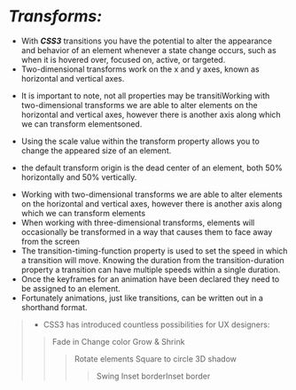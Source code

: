 # _Transforms:_
- With ***CSS3*** transitions you have the potential to alter the appearance and behavior of an element whenever a state change occurs, such as when it is hovered over, focused on, active, or targeted.
-  Two-dimensional transforms work on the x and y axes, known as horizontal and vertical axes.
+ It is important to note, not all properties may be transitiWorking with two-dimensional transforms we are able to alter elements on the horizontal and vertical axes, however there is another axis along which we can transform elementsoned.
- Using the scale value within the transform property allows you to change the appeared size of an element.
+  the default transform origin is the dead center of an element, both 50% horizontally and 50% vertically. 
- Working with two-dimensional transforms we are able to alter elements on the horizontal and vertical axes, however there is another axis along which we can transform elements
- When working with three-dimensional transforms, elements will occasionally be transformed in a way that causes them to face away from the screen
- The transition-timing-function property is used to set the speed in which a transition will move. Knowing the duration from the transition-duration property a transition can have multiple speeds within a single duration.
- Once the keyframes for an animation have been declared they need to be assigned to an element.
- Fortunately animations, just like transitions, can be written out in a shorthand format.
>- CSS3 has introduced countless possibilities for UX designers:
>> Fade in
>> Change color
>> Grow & Shrink
>>> Rotate elements
>>> Square to circle
>>>  3D shadow
>>>> Swing
>>>> Inset borderInset border
